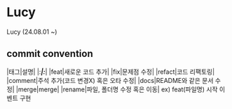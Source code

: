 # Lucy
Lucy (24.08.01 ~) 

## commit convention
|태그|설명|
|:___|:___|
|feat|새로운 코드 추가|
|fix|문제점 수정|
|refact|코드 리팩토링|
|comment|주석 추가(코드 변경X) 혹은 오타 수정|
|docs|README와 같은 문서 수정|
|merge|merge|
|rename|파일, 폴더명 수정 혹은 이동|
ex) feat(파일명)
    시작 이벤트 구현

